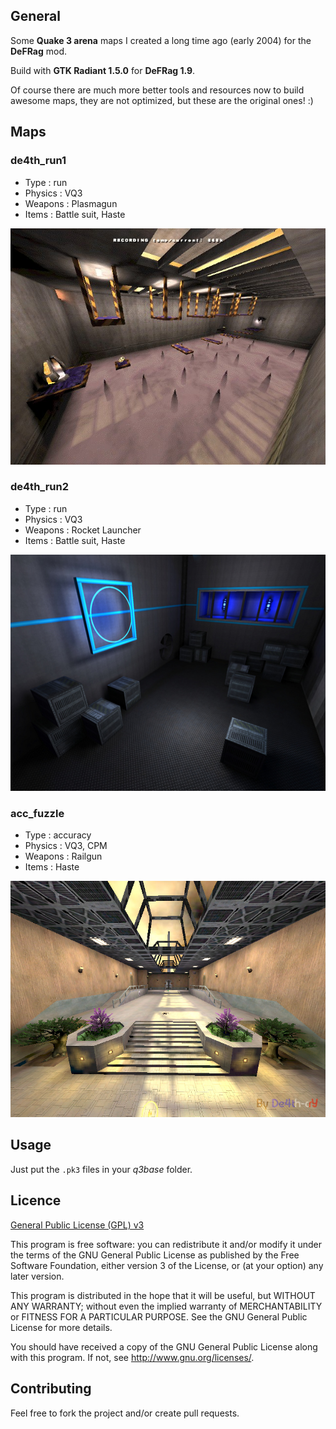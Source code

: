 ## General

Some **Quake 3 arena** maps I created a long time ago (early 2004) for the **DeFRag** mod.

Build with **GTK Radiant 1.5.0** for **DeFRag 1.9**.

Of course there are much more better tools and resources now to build awesome maps, they are not optimized, but these are the original ones! :)

## Maps

### de4th_run1

- Type : run
- Physics : VQ3
- Weapons : Plasmagun
- Items : Battle suit, Haste

![de4th_run1](de4th_run1/levelshots/De4th_run1.jpg)

### de4th_run2

- Type : run
- Physics : VQ3
- Weapons : Rocket Launcher
- Items : Battle suit, Haste

![de4th_run2](de4th_run2/levelshots/De4th_run2.jpg)

### acc_fuzzle

- Type : accuracy
- Physics : VQ3, CPM
- Weapons : Railgun
- Items : Haste

![acc_fuzzle](acc_fuzzle/levelshots/acc_fuzzle.jpg)

## Usage

Just put the `.pk3` files in your _q3base_ folder.

## Licence

[General Public License (GPL) v3](https://www.gnu.org/licenses/gpl-3.0.en.html)

This program is free software: you can redistribute it and/or modify it under the terms of the GNU
General Public License as published by the Free Software Foundation, either version 3 of the
License, or (at your option) any later version.

This program is distributed in the hope that it will be useful, but WITHOUT ANY WARRANTY; without
even the implied warranty of MERCHANTABILITY or FITNESS FOR A PARTICULAR PURPOSE. See the GNU
General Public License for more details.
    
You should have received a copy of the GNU General Public License along with this program.  If not,
see <http://www.gnu.org/licenses/>.

## Contributing

Feel free to fork the project and/or create pull requests.
